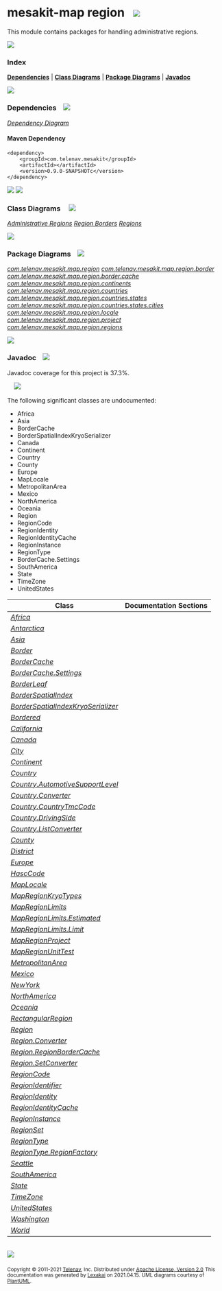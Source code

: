 # mesakit-map region &nbsp;&nbsp;<img src="https://www.kivakit.org/images/gears-32.png" srcset="https://www.kivakit.org/images/gears-32-2x.png 2x"/>

This module contains packages for handling administrative regions.

<img src="https://www.kivakit.org/images/horizontal-line-512.png" srcset="https://www.kivakit.org/images/horizontal-line-512-2x.png 2x"/>

### Index



[**Dependencies**](#dependencies) | [**Class Diagrams**](#class-diagrams) | [**Package Diagrams**](#package-diagrams) | [**Javadoc**](#javadoc)

<img src="https://www.kivakit.org/images/horizontal-line-512.png" srcset="https://www.kivakit.org/images/horizontal-line-512-2x.png 2x"/>

### Dependencies <a name="dependencies"></a> &nbsp;&nbsp; <img src="https://www.kivakit.org/images/dependencies-32.png" srcset="https://www.kivakit.org/images/dependencies-32-2x.png 2x"/>

[*Dependency Diagram*](documentation/diagrams/dependencies.svg)

#### Maven Dependency

    <dependency>
        <groupId>com.telenav.mesakit</groupId>
        <artifactId></artifactId>
        <version>0.9.0-SNAPSHOTc</version>
    </dependency>

<img src="https://www.kivakit.org/images/horizontal-line-128.png" srcset="https://www.kivakit.org/images/horizontal-line-128-2x.png 2x"/>

[//]: # (start-user-text)



[//]: # (end-user-text)

<img src="https://www.kivakit.org/images/horizontal-line-128.png" srcset="https://www.kivakit.org/images/horizontal-line-128-2x.png 2x"/>

### Class Diagrams <a name="class-diagrams"></a> &nbsp; &nbsp; <img src="https://www.kivakit.org/images/diagram-40.png" srcset="https://www.kivakit.org/images/diagram-40-2x.png 2x"/>

[*Administrative Regions*](documentation/diagrams/diagram-region.svg)
[*Region Borders*](documentation/diagrams/diagram-border.svg)
[*Regions*](documentation/diagrams/diagram-regions.svg)

<img src="https://www.kivakit.org/images/horizontal-line-128.png" srcset="https://www.kivakit.org/images/horizontal-line-128-2x.png 2x"/>

### Package Diagrams <a name="package-diagrams"></a> &nbsp;&nbsp; <img src="https://www.kivakit.org/images/box-32.png" srcset="https://www.kivakit.org/images/box-32-2x.png 2x"/>

[*com.telenav.mesakit.map.region*](documentation/diagrams/com.telenav.mesakit.map.region.svg)
[*com.telenav.mesakit.map.region.border*](documentation/diagrams/com.telenav.mesakit.map.region.border.svg)
[*com.telenav.mesakit.map.region.border.cache*](documentation/diagrams/com.telenav.mesakit.map.region.border.cache.svg)
[*com.telenav.mesakit.map.region.continents*](documentation/diagrams/com.telenav.mesakit.map.region.continents.svg)
[*com.telenav.mesakit.map.region.countries*](documentation/diagrams/com.telenav.mesakit.map.region.countries.svg)
[*com.telenav.mesakit.map.region.countries.states*](documentation/diagrams/com.telenav.mesakit.map.region.countries.states.svg)
[*com.telenav.mesakit.map.region.countries.states.cities*](documentation/diagrams/com.telenav.mesakit.map.region.countries.states.cities.svg)
[*com.telenav.mesakit.map.region.locale*](documentation/diagrams/com.telenav.mesakit.map.region.locale.svg)
[*com.telenav.mesakit.map.region.project*](documentation/diagrams/com.telenav.mesakit.map.region.project.svg)
[*com.telenav.mesakit.map.region.regions*](documentation/diagrams/com.telenav.mesakit.map.region.regions.svg)

<img src="https://www.kivakit.org/images/horizontal-line-128.png" srcset="https://www.kivakit.org/images/horizontal-line-128-2x.png 2x"/>

### Javadoc <a name="javadoc"></a> &nbsp;&nbsp; <img src="https://www.kivakit.org/images/books-32.png" srcset="https://www.kivakit.org/images/books-32-2x.png 2x"/>

Javadoc coverage for this project is 37.3%.

&nbsp; &nbsp;  <img src="https://www.kivakit.org/images/meter-40-12.png" srcset="https://www.kivakit.org/images/meter-40-12-2x.png 2x"/>

The following significant classes are undocumented:

- Africa
- Asia
- BorderCache
- BorderSpatialIndexKryoSerializer
- Canada
- Continent
- Country
- County
- Europe
- MapLocale
- MetropolitanArea
- Mexico
- NorthAmerica
- Oceania
- Region
- RegionCode
- RegionIdentity
- RegionIdentityCache
- RegionInstance
- RegionType
- BorderCache.Settings
- SouthAmerica
- State
- TimeZone
- UnitedStates

| Class | Documentation Sections |
|---|---|
| [*Africa*](https://telenav.github.io/mesakit-data/javadoc/mesakit.map.region/com/telenav/mesakit/map/region/continents/Africa.html) |  |
| [*Antarctica*](https://telenav.github.io/mesakit-data/javadoc/mesakit.map.region/com/telenav/mesakit/map/region/continents/Antarctica.html) |  |
| [*Asia*](https://telenav.github.io/mesakit-data/javadoc/mesakit.map.region/com/telenav/mesakit/map/region/continents/Asia.html) |  |
| [*Border*](https://telenav.github.io/mesakit-data/javadoc/mesakit.map.region/com/telenav/mesakit/map/region/border/Border.html) |  |
| [*BorderCache*](https://telenav.github.io/mesakit-data/javadoc/mesakit.map.region/com/telenav/mesakit/map/region/border/cache/BorderCache.html) |  |
| [*BorderCache.Settings*](https://telenav.github.io/mesakit-data/javadoc/mesakit.map.region/com/telenav/mesakit/map/region/border/cache/BorderCache.Settings.html) |  |
| [*BorderLeaf*](https://telenav.github.io/mesakit-data/javadoc/mesakit.map.region/com/telenav/mesakit/map/region/border/BorderLeaf.html) |  |
| [*BorderSpatialIndex*](https://telenav.github.io/mesakit-data/javadoc/mesakit.map.region/com/telenav/mesakit/map/region/border/BorderSpatialIndex.html) |  |
| [*BorderSpatialIndexKryoSerializer*](https://telenav.github.io/mesakit-data/javadoc/mesakit.map.region/com/telenav/mesakit/map/region/border/BorderSpatialIndexKryoSerializer.html) |  |
| [*Bordered*](https://telenav.github.io/mesakit-data/javadoc/mesakit.map.region/com/telenav/mesakit/map/region/border/Bordered.html) |  |
| [*California*](https://telenav.github.io/mesakit-data/javadoc/mesakit.map.region/com/telenav/mesakit/map/region/countries/states/California.html) |  |
| [*Canada*](https://telenav.github.io/mesakit-data/javadoc/mesakit.map.region/com/telenav/mesakit/map/region/countries/Canada.html) |  |
| [*City*](https://telenav.github.io/mesakit-data/javadoc/mesakit.map.region/com/telenav/mesakit/map/region/regions/City.html) |  |
| [*Continent*](https://telenav.github.io/mesakit-data/javadoc/mesakit.map.region/com/telenav/mesakit/map/region/regions/Continent.html) |  |
| [*Country*](https://telenav.github.io/mesakit-data/javadoc/mesakit.map.region/com/telenav/mesakit/map/region/regions/Country.html) |  |
| [*Country.AutomotiveSupportLevel*](https://telenav.github.io/mesakit-data/javadoc/mesakit.map.region/com/telenav/mesakit/map/region/regions/Country.AutomotiveSupportLevel.html) |  |
| [*Country.Converter*](https://telenav.github.io/mesakit-data/javadoc/mesakit.map.region/com/telenav/mesakit/map/region/regions/Country.Converter.html) |  |
| [*Country.CountryTmcCode*](https://telenav.github.io/mesakit-data/javadoc/mesakit.map.region/com/telenav/mesakit/map/region/regions/Country.CountryTmcCode.html) |  |
| [*Country.DrivingSide*](https://telenav.github.io/mesakit-data/javadoc/mesakit.map.region/com/telenav/mesakit/map/region/regions/Country.DrivingSide.html) |  |
| [*Country.ListConverter*](https://telenav.github.io/mesakit-data/javadoc/mesakit.map.region/com/telenav/mesakit/map/region/regions/Country.ListConverter.html) |  |
| [*County*](https://telenav.github.io/mesakit-data/javadoc/mesakit.map.region/com/telenav/mesakit/map/region/regions/County.html) |  |
| [*District*](https://telenav.github.io/mesakit-data/javadoc/mesakit.map.region/com/telenav/mesakit/map/region/regions/District.html) |  |
| [*Europe*](https://telenav.github.io/mesakit-data/javadoc/mesakit.map.region/com/telenav/mesakit/map/region/continents/Europe.html) |  |
| [*HascCode*](https://telenav.github.io/mesakit-data/javadoc/mesakit.map.region/com/telenav/mesakit/map/region/locale/HascCode.html) |  |
| [*MapLocale*](https://telenav.github.io/mesakit-data/javadoc/mesakit.map.region/com/telenav/mesakit/map/region/locale/MapLocale.html) |  |
| [*MapRegionKryoTypes*](https://telenav.github.io/mesakit-data/javadoc/mesakit.map.region/com/telenav/mesakit/map/region/project/MapRegionKryoTypes.html) |  |
| [*MapRegionLimits*](https://telenav.github.io/mesakit-data/javadoc/mesakit.map.region/com/telenav/mesakit/map/region/project/MapRegionLimits.html) |  |
| [*MapRegionLimits.Estimated*](https://telenav.github.io/mesakit-data/javadoc/mesakit.map.region/com/telenav/mesakit/map/region/project/MapRegionLimits.Estimated.html) |  |
| [*MapRegionLimits.Limit*](https://telenav.github.io/mesakit-data/javadoc/mesakit.map.region/com/telenav/mesakit/map/region/project/MapRegionLimits.Limit.html) |  |
| [*MapRegionProject*](https://telenav.github.io/mesakit-data/javadoc/mesakit.map.region/com/telenav/mesakit/map/region/project/MapRegionProject.html) |  |
| [*MapRegionUnitTest*](https://telenav.github.io/mesakit-data/javadoc/mesakit.map.region/com/telenav/mesakit/map/region/project/MapRegionUnitTest.html) |  |
| [*MetropolitanArea*](https://telenav.github.io/mesakit-data/javadoc/mesakit.map.region/com/telenav/mesakit/map/region/regions/MetropolitanArea.html) |  |
| [*Mexico*](https://telenav.github.io/mesakit-data/javadoc/mesakit.map.region/com/telenav/mesakit/map/region/countries/Mexico.html) |  |
| [*NewYork*](https://telenav.github.io/mesakit-data/javadoc/mesakit.map.region/com/telenav/mesakit/map/region/countries/states/NewYork.html) |  |
| [*NorthAmerica*](https://telenav.github.io/mesakit-data/javadoc/mesakit.map.region/com/telenav/mesakit/map/region/continents/NorthAmerica.html) |  |
| [*Oceania*](https://telenav.github.io/mesakit-data/javadoc/mesakit.map.region/com/telenav/mesakit/map/region/continents/Oceania.html) |  |
| [*RectangularRegion*](https://telenav.github.io/mesakit-data/javadoc/mesakit.map.region/com/telenav/mesakit/map/region/regions/RectangularRegion.html) |  |
| [*Region*](https://telenav.github.io/mesakit-data/javadoc/mesakit.map.region/com/telenav/mesakit/map/region/Region.html) |  |
| [*Region.Converter*](https://telenav.github.io/mesakit-data/javadoc/mesakit.map.region/com/telenav/mesakit/map/region/Region.Converter.html) |  |
| [*Region.RegionBorderCache*](https://telenav.github.io/mesakit-data/javadoc/mesakit.map.region/com/telenav/mesakit/map/region/Region.RegionBorderCache.html) |  |
| [*Region.SetConverter*](https://telenav.github.io/mesakit-data/javadoc/mesakit.map.region/com/telenav/mesakit/map/region/Region.SetConverter.html) |  |
| [*RegionCode*](https://telenav.github.io/mesakit-data/javadoc/mesakit.map.region/com/telenav/mesakit/map/region/RegionCode.html) |  |
| [*RegionIdentifier*](https://telenav.github.io/mesakit-data/javadoc/mesakit.map.region/com/telenav/mesakit/map/region/RegionIdentifier.html) |  |
| [*RegionIdentity*](https://telenav.github.io/mesakit-data/javadoc/mesakit.map.region/com/telenav/mesakit/map/region/RegionIdentity.html) |  |
| [*RegionIdentityCache*](https://telenav.github.io/mesakit-data/javadoc/mesakit.map.region/com/telenav/mesakit/map/region/border/cache/RegionIdentityCache.html) |  |
| [*RegionInstance*](https://telenav.github.io/mesakit-data/javadoc/mesakit.map.region/com/telenav/mesakit/map/region/RegionInstance.html) |  |
| [*RegionSet*](https://telenav.github.io/mesakit-data/javadoc/mesakit.map.region/com/telenav/mesakit/map/region/RegionSet.html) |  |
| [*RegionType*](https://telenav.github.io/mesakit-data/javadoc/mesakit.map.region/com/telenav/mesakit/map/region/RegionType.html) |  |
| [*RegionType.RegionFactory*](https://telenav.github.io/mesakit-data/javadoc/mesakit.map.region/com/telenav/mesakit/map/region/RegionType.RegionFactory.html) |  |
| [*Seattle*](https://telenav.github.io/mesakit-data/javadoc/mesakit.map.region/com/telenav/mesakit/map/region/countries/states/cities/Seattle.html) |  |
| [*SouthAmerica*](https://telenav.github.io/mesakit-data/javadoc/mesakit.map.region/com/telenav/mesakit/map/region/continents/SouthAmerica.html) |  |
| [*State*](https://telenav.github.io/mesakit-data/javadoc/mesakit.map.region/com/telenav/mesakit/map/region/regions/State.html) |  |
| [*TimeZone*](https://telenav.github.io/mesakit-data/javadoc/mesakit.map.region/com/telenav/mesakit/map/region/regions/TimeZone.html) |  |
| [*UnitedStates*](https://telenav.github.io/mesakit-data/javadoc/mesakit.map.region/com/telenav/mesakit/map/region/countries/UnitedStates.html) |  |
| [*Washington*](https://telenav.github.io/mesakit-data/javadoc/mesakit.map.region/com/telenav/mesakit/map/region/countries/states/Washington.html) |  |
| [*World*](https://telenav.github.io/mesakit-data/javadoc/mesakit.map.region/com/telenav/mesakit/map/region/regions/World.html) |  |

[//]: # (start-user-text)



[//]: # (end-user-text)

<br/>

<img src="https://www.kivakit.org/images/horizontal-line-512.png" srcset="https://www.kivakit.org/images/horizontal-line-512-2x.png 2x"/>

<sub>Copyright &#169; 2011-2021 [Telenav](http://telenav.com), Inc. Distributed under [Apache License, Version 2.0](LICENSE)</sub>
<sub>This documentation was generated by [Lexakai](https://github.com/Telenav/lexakai) on 2021.04.15. UML diagrams courtesy
of [PlantUML](http://plantuml.com).</sub>


